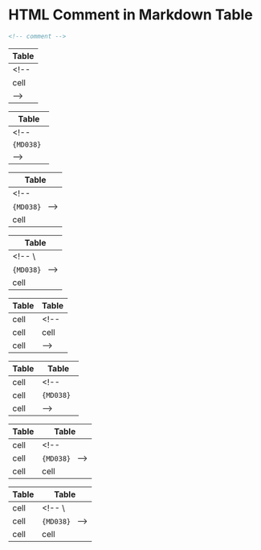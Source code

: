 # HTML Comment in Markdown Table

```xml
<!-- comment -->
```

| Table |
|-------|
| <!--  |
| cell  |
| -->   |

| Table      |
|------------|
| <!--       |
| `{MD038} ` |
| -->        |

| Table          |
|----------------|
| <!--
  `{MD038} ` --> |
| cell           |

| Table          |
|----------------|
| <!--           \
  `{MD038} ` --> |
| cell           |

| Table | Table |
|-------|-------|
| cell  | <!--  |
| cell  | cell  |
| cell  | -->   |

| Table | Table      |
|-------|------------|
| cell  | <!--       |
| cell  | `{MD038} ` |
| cell  | -->        |

| Table | Table          |
|-------|----------------|
| cell  | <!--
| cell  | `{MD038} ` --> |
| cell  | cell           |

| Table | Table          |
|-------|----------------|
| cell  | <!--           \
| cell  | `{MD038} ` --> |
| cell  | cell           |

<!-- markdownlint-configure-file {
  "table-pipe-style": false
} -->
